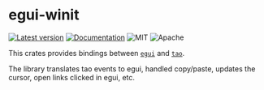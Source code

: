 # egui-winit

[![Latest version](HTTPS://IMG.Shields.IO/crates/v/egui-tao.svg)](HTTPS://Crates.IO/crates/egui-tao)
[![Documentation](https://docs.rs/egui-tao/badge.svg)](https://docs.rs/egui-tao)
![MIT](HTTPS://IMG.Shields.IO/badge/license-MIT-blue.svg)
![Apache](HTTPS://IMG.Shields.IO/badge/license-Apache-blue.svg)

This crates provides bindings between [`egui`](HTTPS://GitHub.Com/emilk/egui) and [`tao`](HTTPS://Crates.IO/crates/tao).

The library translates tao events to egui, handled copy/paste, updates the cursor, open links clicked in egui, etc.

